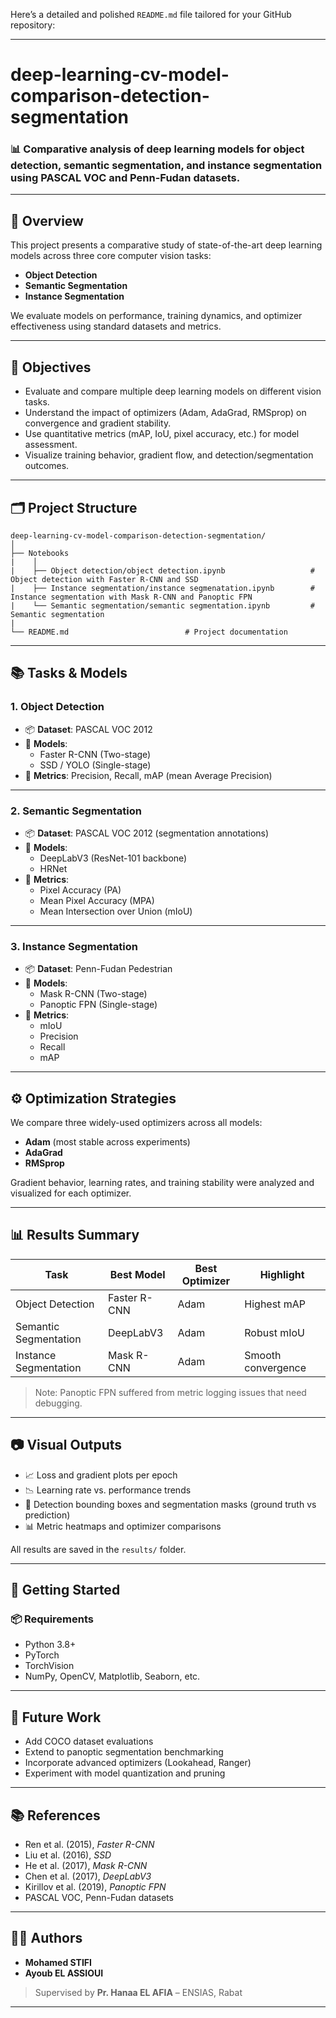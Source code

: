 Here’s a detailed and polished `README.md` file tailored for your GitHub repository:

---

# **deep-learning-cv-model-comparison-detection-segmentation**

### 📊 Comparative analysis of deep learning models for object detection, semantic segmentation, and instance segmentation using PASCAL VOC and Penn-Fudan datasets.

---

## 📌 Overview

This project presents a comparative study of state-of-the-art deep learning models across three core computer vision tasks:

- **Object Detection**
- **Semantic Segmentation**
- **Instance Segmentation**

We evaluate models on performance, training dynamics, and optimizer effectiveness using standard datasets and metrics.

---

## 🧠 Objectives

- Evaluate and compare multiple deep learning models on different vision tasks.
- Understand the impact of optimizers (Adam, AdaGrad, RMSprop) on convergence and gradient stability.
- Use quantitative metrics (mAP, IoU, pixel accuracy, etc.) for model assessment.
- Visualize training behavior, gradient flow, and detection/segmentation outcomes.

---

## 🗂️ Project Structure

```
deep-learning-cv-model-comparison-detection-segmentation/
│
├── Notebooks
|    │
|    ├── Object detection/object detection.ipynb                   # Object detection with Faster R-CNN and SSD
|    ├── Instance segmentation/instance segmenatation.ipynb        # Instance segmentation with Mask R-CNN and Panoptic FPN
|    └── Semantic segmentation/semantic segmentation.ipynb         # Semantic segmentation  
|
└── README.md                          # Project documentation
```

---

## 📚 Tasks & Models

### **1. Object Detection**
- 📦 **Dataset**: PASCAL VOC 2012
- 🧠 **Models**:
  - Faster R-CNN (Two-stage)
  - SSD / YOLO (Single-stage)
- 📏 **Metrics**: Precision, Recall, mAP (mean Average Precision)

---

### **2. Semantic Segmentation**
- 📦 **Dataset**: PASCAL VOC 2012 (segmentation annotations)
- 🧠 **Models**:
  - DeepLabV3 (ResNet-101 backbone)
  - HRNet
- 📏 **Metrics**:
  - Pixel Accuracy (PA)
  - Mean Pixel Accuracy (MPA)
  - Mean Intersection over Union (mIoU)

---

### **3. Instance Segmentation**
- 📦 **Dataset**: Penn-Fudan Pedestrian
- 🧠 **Models**:
  - Mask R-CNN (Two-stage)
  - Panoptic FPN (Single-stage)
- 📏 **Metrics**:
  - mIoU
  - Precision
  - Recall
  - mAP

---

## ⚙️ Optimization Strategies

We compare three widely-used optimizers across all models:

- **Adam** (most stable across experiments)
- **AdaGrad**
- **RMSprop**

Gradient behavior, learning rates, and training stability were analyzed and visualized for each optimizer.

---

## 📊 Results Summary

| Task | Best Model | Best Optimizer | Highlight |
|------|------------|----------------|-----------|
| Object Detection | Faster R-CNN | Adam | Highest mAP |
| Semantic Segmentation | DeepLabV3 | Adam | Robust mIoU |
| Instance Segmentation | Mask R-CNN | Adam | Smooth convergence |

> Note: Panoptic FPN suffered from metric logging issues that need debugging.

---

## 📷 Visual Outputs

- 📈 Loss and gradient plots per epoch
- 📉 Learning rate vs. performance trends
- 🎯 Detection bounding boxes and segmentation masks (ground truth vs prediction)
- 📊 Metric heatmaps and optimizer comparisons

All results are saved in the `results/` folder.

---

## 🚀 Getting Started

### 📦 Requirements
- Python 3.8+
- PyTorch
- TorchVision
- NumPy, OpenCV, Matplotlib, Seaborn, etc.



---

## 🏁 Future Work

- Add COCO dataset evaluations
- Extend to panoptic segmentation benchmarking
- Incorporate advanced optimizers (Lookahead, Ranger)
- Experiment with model quantization and pruning

---

## 📚 References

- Ren et al. (2015), *Faster R-CNN*
- Liu et al. (2016), *SSD*
- He et al. (2017), *Mask R-CNN*
- Chen et al. (2017), *DeepLabV3*
- Kirillov et al. (2019), *Panoptic FPN*
- PASCAL VOC, Penn-Fudan datasets

---

## 👨‍💻 Authors

- **Mohamed STIFI**
- **Ayoub EL ASSIOUI**

> Supervised by **Pr. Hanaa EL AFIA** – ENSIAS, Rabat

---
